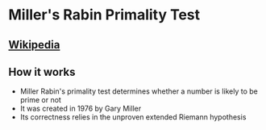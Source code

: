 # Miller's Rabin Primality Test

## [Wikipedia](https://en.wikipedia.org/wiki/Miller%E2%80%93Rabin_primality_test)

## How it works
- Miller Rabin's primality test determines whether a number is likely to be prime or not
- It was created in 1976 by Gary Miller
- Its correctness relies in the unproven extended Riemann hypothesis

